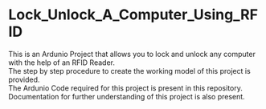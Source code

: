 # Lock_Unlock_A_Computer_Using_RFID
This is an Ardunio Project that allows you to lock and unlock any computer with the help of an RFID Reader.</br>
The step by step procedure to create the working model of this project is provided.</br>
The Ardunio Code required for this project is present in this repository. </br>
Documentation for further understanding of this project is also present. </br>
